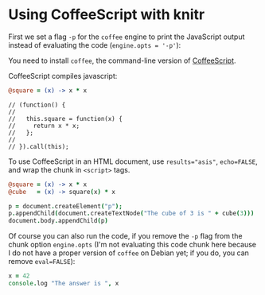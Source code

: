 # Using CoffeeScript with knitr

First we set a flag `-p` for the `coffee` engine to print the JavaScript output instead of evaluating the code (`engine.opts = '-p'`):



You need to install `coffee`, the command-line version of [CoffeeScript](http://coffeescript.org/#installation).

CoffeeScript compiles javascript:


```{.coffee .chunk-source}
@square = (x) -> x * x
```

```{.chunk-output}
// (function() {
// 
//   this.square = function(x) {
//     return x * x;
//   };
// 
// }).call(this);
```

To use CoffeeScript in an HTML document, use `results="asis"`, `echo=FALSE`, and wrap the chunk in `<script>` tags.


```{.coffee .chunk-source}
@square = (x) -> x * x
@cube   = (x) -> square(x) * x
```

```{.coffee .chunk-source}
p = document.createElement("p");
p.appendChild(document.createTextNode("The cube of 3 is " + cube(3)))
document.body.appendChild(p)
```

<script type="text/javascript">
(function() {

  this.square = function(x) {
    return x * x;
  };

  this.cube = function(x) {
    return square(x) * x;
  };

}).call(this);

(function() {
  var p;

  p = document.createElement("p");

  p.appendChild(document.createTextNode("The cube of 3 is " + cube(3)));

  document.body.appendChild(p);

}).call(this);
</script>

Of course you can also run the code, if you remove the `-p` flag from the chunk option `engine.opts` (I'm not evaluating this code chunk here because I do not have a proper version of `coffee` on Debian yet; if you do, you can remove `eval=FALSE`):


```{.coffee .chunk-source}
x = 42
console.log "The answer is ", x
```

